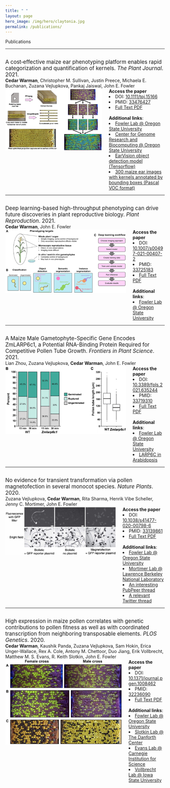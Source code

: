 ```yaml
---
title: " "
layout: page
hero_image: /img/hero/claytonia.jpg
permalink: /publications/
---
```


<div class="container is-max-desktop">
	<p class="title is-2">Publications</p>
</div>

<div class="container is-max-desktop">
    <hr>
    <br>
    <div class="container pb-3" style="font-size: 120% !important;">
        A cost‐effective maize ear phenotyping platform enables rapid categorization and quantification of kernels.<i> The Plant Journal</i>. 2021.
    </div>
    <div class="container pb-4">
        <strong>Cedar Warman</strong>, Christopher M. Sullivan, Justin Preece, Michaela E. Buchanan, Zuzana Vejlupkova, Pankaj Jaiswal, John E. Fowler
    </div>
    <div class="columns is-centered">
        <div class="column is-7">
            <img src="/img/warman_2021_plant_journal.jpg" alt="Maize ear scanner">
        </div>
        <div class="column is-5">
            <strong>Access the paper</strong>
            <li>DOI: <a href="https://doi.org/10.1111/tpj.15166" alt = "DOI link: 10.1111/tpj.15166"> 10.1111/tpj.15166</a></li>
            <li>PMID: <a href="https://pubmed.ncbi.nlm.nih.gov/33476427/" alt = "pubmed link: 33476427"> 33476427</a></li>
            <li><a href="https://cedarwarman.github.io/pdf/warman_2021_plant_journal.pdf" alt = "PDF"> Full Text PDF</a></li>
            <br>
            <strong>Additional links</strong>:
            <li><a href="https://bpp.oregonstate.edu/users/john-fowler-jr" alt="Fowler Lab">Fowler Lab @ Oregon State University</a></li>
            <li><a href="https://cgrb.oregonstate.edu/" alt="CGRB">Center for Genome Research and Biocomputing @ Oregon State University</a></li>
            <li><a href="https://github.com/fowler-lab-osu/EarVision" alt="EarVision">EarVision object detection model (Tensorflow)</a></li>
            <li><a href="https://datacommons.cyverse.org/browse/iplant/home/shared/EarVision_maize_kernel_image_data/training_and_validation_images" alt="Training data">300 maize ear images with kernels annotated by bounding boxes (Pascal VOC format)</a></li>
        </div>
    </div>
</div>

<div class="container is-max-desktop">
    <hr>
    <br>
    <div class="container pb-3" style="font-size: 120% !important;">
        Deep learning-based high-throughput phenotyping can drive future discoveries in plant reproductive biology.<i> Plant Reproduction</i>. 2021.
    </div>
    <div class="container pb-4">
        <strong>Cedar Warman</strong>, John E. Fowler
    </div>
    <div class="columns is-centered">
        <div class="column is-7">
            <img src="/img/warman_2021_plant_reproduction.jpg" alt="Deep learning in plant reproduction phenotyping">
        </div>
        <div class="column is-5">
            <strong>Access the paper</strong>
            <li>DOI: <a href="https://doi.org/10.1007/s00497-021-00407-2" alt = "DOI link: 10.1007/s00497-021-00407-2"> 10.1007/s00497-021-00407-2</a></li>
            <li>PMID: <a href="https://pubmed.ncbi.nlm.nih.gov/33725183/" alt = "pubmed link: 33725183"> 33725183</a></li>
            <li><a href="https://cedarwarman.github.io/pdf/warman_2021_plant_reproduction.pdf" alt = "PDF"> Full Text PDF</a></li>
            <br>
            <strong>Additional links</strong>:
            <li><a href="https://bpp.oregonstate.edu/users/john-fowler-jr" alt="Fowler Lab">Fowler Lab @ Oregon State University</a></li>
        </div>
    </div>
</div>

<div class="container is-max-desktop">
    <hr>
    <br>
    <div class="container pb-3" style="font-size: 120% !important;">
        A Maize Male Gametophyte-Specific Gene Encodes ZmLARP6c1, a Potential RNA-Binding Protein Required for Competitive Pollen Tube Growth.<i> Frontiers in Plant Science</i>. 2021.
    </div>
    <div class="container pb-4">
        Lian Zhou, Zuzana Vejlupkova, <strong>Cedar Warman</strong>, John E. Fowler
    </div>
    <div class="columns is-centered">
        <div class="column is-7">
            <img src="/img/zhou_2021_frontiers.jpg" alt="ZmLARP6c1 pollen phenotypes">
        </div>
        <div class="column is-5">
            <strong>Access the paper</strong>
            <li>DOI: <a href="https://doi.org/10.3389/fpls.2021.635244" alt = "DOI link: 10.3389/fpls.2021.635244"> 10.3389/fpls.2021.635244</a></li>
            <li>PMID: <a href="https://pubmed.ncbi.nlm.nih.gov/33719310/" alt = "pubmed link: 33719310"> 33719310</a></li>
            <li><a href="https://cedarwarman.github.io/pdf/zhou_2021_frontiers.pdf" alt = "PDF"> Full Text PDF</a></li>
            <br>
            <strong>Additional links</strong>:
            <li><a href="https://bpp.oregonstate.edu/users/john-fowler-jr" alt="Fowler Lab">Fowler Lab @ Oregon State University</a></li>
            <li><a href="https://www.biorxiv.org/content/10.1101/2020.11.27.401307v1" alt="Arabidopsis larp6c link">LARP6C in Arabidopsis</a></li>
        </div>
    </div>
</div>

<div class="container is-max-desktop">
    <hr>
    <br>
    <div class="container pb-3" style="font-size: 120% !important;">
        No evidence for transient transformation via pollen magnetofection in several monocot species.<i> Nature Plants</i>. 2020.
    </div>
    <div class="container pb-4">
        Zuzana Vejlupkova, <strong>Cedar Warman</strong>, Rita Sharma, Henrik Vibe Scheller, Jenny C. Mortimer, John E. Fowler
    </div>
    <div class="columns is-centered">
        <div class="column is-7">
            <img src="/img/vejlupkova_2020_nature_plants.jpg" alt="Microscope images of biolistic pollen transformation">
        </div>
        <div class="column is-5">
            <strong>Access the paper</strong>
            <li>DOI: <a href="https://doi.org/10.1038/s41477-020-00798-6" alt = "DOI link: 10.1038/s41477-020-00798-6"> 10.1038/s41477-020-00798-6</a></li>
            <li>PMID: <a href="https://pubmed.ncbi.nlm.nih.gov/33139861/" alt = "pubmed link: 33139861"> 33139861</a></li>
            <li><a href="https://cedarwarman.github.io/pdf/vejlupkova_2020_nature_plants.pdf" alt = "PDF"> Full Text PDF</a></li>
            <br>
            <strong>Additional links</strong>:
            <li><a href="https://bpp.oregonstate.edu/users/john-fowler-jr" alt="Fowler Lab">Fowler Lab @ Oregon State University</a></li>
            <li><a href="https://mortimerlab.org/" alt="Mortimer Lab">Mortimer Lab @ Lawrence Berkeley National Laboratory</a></li>
            <li><a href="https://blog.pubpeer.com/publications/DA5062D071C5813708B4F9B511F9E5" alt="Pubpeer link">An interesting PubPeer thread</a></li>
            <li><a href="https://twitter.com/aeharkess/status/1023763311308021760" alt="Twitter thread">A relevant Twitter thread</a></li>
        </div>
    </div>
</div>

<div class="container is-max-desktop">
    <hr>
    <br>
    <div class="container pb-3" style="font-size: 120% !important;">
        High expression in maize pollen correlates with genetic contributions to pollen fitness as well as with coordinated transcription from neighboring transposable elements.<i> PLOS Genetics</i>. 2020.
    </div>
    <div class="container pb-4">
        <strong>Cedar Warman</strong>, Kaushik Panda, Zuzana Vejlupkova, Sam Hokin, Erica Unger-Wallace, Rex A. Cole, Antony M. Chettoor, Duo Jiang, Erik Vollbrecht, Matthew M. S. Evans, R. Keith Slotkin, John E. Fowler
    </div>
    <div class="columns is-centered">
    	<div class="column is-7">
    		<img src="/img/warman_2020_plos_genetics.jpg" alt="Plot of transmission rates of mutant alleles">
    	</div>
    	<div class="column is-5">
    		<strong>Access the paper</strong>
    		<li>DOI: <a href="https://doi.org/10.1371/journal.pgen.1008462" alt = "DOI link: 10.1371/journal.pgen.1008462"> 10.1371/journal.pgen.1008462</a></li>
    		<li>PMID: <a href="https://pubmed.ncbi.nlm.nih.gov/32236090/" alt = "pubmed link: 32236090"> 32236090</a></li>
    		<li><a href="https://cedarwarman.github.io/pdf/warman_2020_plos_genetics.pdf" alt = "PDF"> Full Text PDF</a></li>
    		<br>
    		<strong>Additional links</strong>:
    		<li><a href="https://bpp.oregonstate.edu/users/john-fowler-jr" alt="Fowler Lab">Fowler Lab @ Oregon State University</a></li>
    		<li><a href="https://slotkinlab.github.io/" alt="Slotkin Lab">Slotkin Lab @ The Danforth Center</a></li>
    		<li><a href="https://dpb.carnegiescience.edu/labs/evans-lab" alt="Evans Lab">Evans Lab @ Carnegie Institution for Science</a></li>
    		<li><a href="https://faculty.sites.iastate.edu/vollbrec/" alt="Vollbrecht Lab">Vollbrecht Lab @ Iowa State University</a></li>
    	</div>
    </div>
</div>

